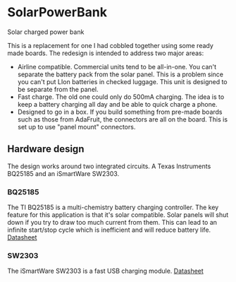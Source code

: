 # SolarPowerBank
Solar charged power bank

This is a replacement for one I had cobbled together using some ready made boards. The redesign is intended to
address two major areas:

* Airline compatible. Commercial units tend to be all-in-one. You can't separate the battery pack from the solar
panel. This is a problem since you can't put LIon batteries in checked luggage. This unit is designed to be
separate from the panel.
* Fast charge. The old one could only do 500mA charging.  The idea is to keep a battery charging all day and
be able to quick charge a phone.
* Designed to go in a box. If you build something from pre-made boards such as those from AdaFruit, the connectors
are all on the board. This is set up to use "panel mount" connectors.

## Hardware design
The design works around two integrated circuits. A Texas Instruments BQ25185 and an iSmartWare SW2303.

### BQ25185
The TI BQ25185 is a multi-chemistry battery charging controller. The key feature for this application is that it's solar compatible. Solar panels will shut down if you try to draw too much current from them. This can lead to an infinite start/stop cycle which is inefficient and will reduce battery life. [Datasheet](http://www.ti.com/lit/ds/symlink/bq51050b.pdf)

### SW2303
The iSmartWare SW2303 is a fast USB charging module. [Datasheet](http://www.ismartware.cn/upload/goods/20220721/202207211507542921.pdf)

